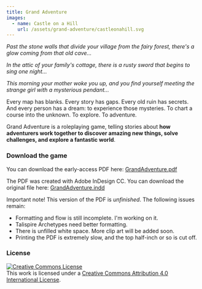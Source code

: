 ```yaml
---
title: Grand Adventure
images:
  - name: Castle on a Hill
    url: /assets/grand-adventure/castleonahill.svg
---
```


_Past the stone walls that divide your village from the fairy forest,
there's a glow coming from that old cave..._

_In the attic of your family's cottage,
there is a rusty sword that begins to sing one night..._

_This morning your mother woke you up,
and you find yourself meeting the strange girl with a mysterious pendant..._

Every map has blanks.
Every story has gaps.
Every old ruin has secrets.
And every person has a dream: to experience those mysteries.
To chart a course into the unknown. To explore. To adventure.

Grand Adventure is a roleplaying game,
telling stories about **how adventurers work together to
discover amazing new things, solve challenges, and explore a fantastic world**.

### Download the game

You can download the early-access PDF here:
[GrandAdventure.pdf](/assets/GrandAdventure.pdf)
<i class="fa fa-file-pdf-o"></i>

The PDF was created with Adobe InDesign CC.
You can download the original file here:
[GrandAdventure.indd](/assets/GrandAdventure.indd)
<i class="fa fa-file-o"></i>

Important note! This version of the PDF is _unfinished_.
The following issues remain:

* Formatting and flow is still incomplete. I'm working on it.
* Talispire Archetypes need better formatting.
* There is unfilled white space. More clip art will be added soon.
* Printing the PDF is extremely slow, and the top half-inch or so is cut off.

### License

<a rel="license" href="http://creativecommons.org/licenses/by/4.0/"><img alt="Creative Commons License" style="border-width:0" src="https://i.creativecommons.org/l/by/4.0/88x31.png" /></a><br />This work is licensed under a <a rel="license" href="http://creativecommons.org/licenses/by/4.0/">Creative Commons Attribution 4.0 International License</a>.
